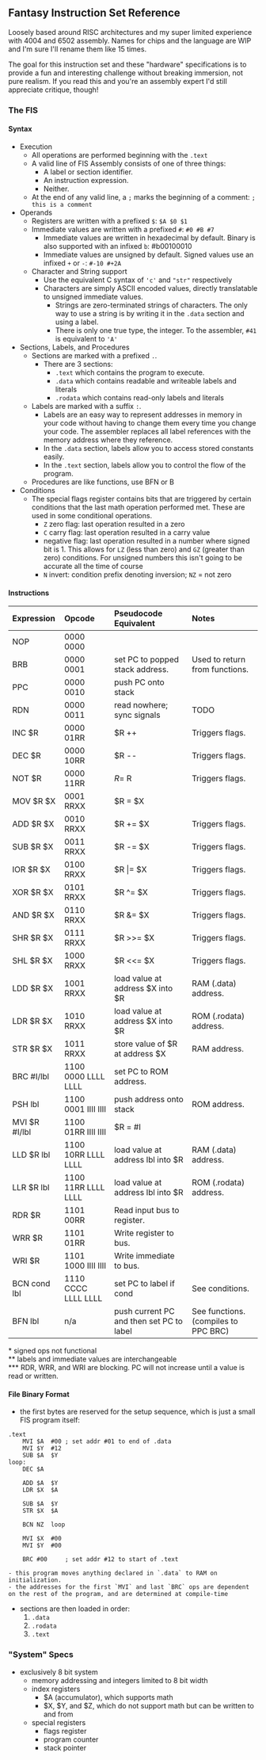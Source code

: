 ## **F**antasy **I**nstruction **S**et Reference
Loosely based around RISC architectures and my super limited experience with 4004 and 6502 assembly. Names for chips and the language are WIP and I'm sure I'll rename them like 15 times.

The goal for this instruction set and these "hardware" specifications is to provide a fun and interesting challenge without breaking immersion, not pure realism. If you read this and you're an assembly expert I'd still appreciate critique, though!

### The FIS
#### Syntax
- Execution
    - All operations are performed beginning with the `.text`
    - A valid line of FIS Assembly consists of one of three things:
        - A label or section identifier.
        - An instruction expression.
        - Neither.
    - At the end of any valid line, a `;` marks the beginning of a comment: `; this is a comment`
- Operands
    - Registers are written with a prefixed `$`: `$A $0 $1`
    - Immediate values are written with a prefixed `#`: `#0 #B #7`
        - Immediate values are written in hexadecimal by default. Binary is also supported with an infixed `b`: #b00100010
        - Immediate values are unsigned by default. Signed values use an infixed `+` or `-`: `#-10 #+2A`
    - Character and String support
        - Use the equivalent C syntax of `'c'` and `"str"` respectively
        - Characters are simply ASCII encoded values, directly translatable to unsigned immediate values.
            - Strings are zero-terminated strings of characters. The only way to use a string is by writing it in the `.data` section and using a label.
            - There is only one true type, the integer. To the assembler, `#41` is equivalent to `'A'`
- Sections, Labels, and Procedures
    - Sections are marked with a prefixed `.`.
        - There are 3 sections:
            - `.text` which contains the program to execute.
            - `.data` which contains readable and writeable labels and literals
            - `.rodata` which contains read-only labels and literals
    - Labels are marked with a suffix `:`.
        - Labels are an easy way to represent addresses in memory in your code without having to change them every time you change your code. The assembler replaces all label references with the memory address where they reference.
        - In the `.data` section, labels allow you to access stored constants easily.
        - In the `.text` section, labels allow you to control the flow of the program.
    - Procedures are like functions, use BFN or B
- Conditions
    - The special flags register contains bits that are triggered by certain conditions that the last math operation performed met. These are used in some conditional operations.
        - `Z` zero flag: last operation resulted in a zero
        - `C` carry flag: last operation resulted in a carry value
        - negative flag: last operation resulted in a number where signed bit is 1. This allows for `LZ` (less than zero) and `GZ` (greater than zero) conditions. For unsigned numbers this isn't going to be accurate all the time of course
        - `N` invert: condition prefix denoting inversion; `NZ` = not zero

#### Instructions
| Expression | Opcode | Pseudocode Equivalent | Notes
| :------ | :-- | :-- | :--
NOP       | 0000 0000
BRB       | 0000 0001 | set PC to popped stack address. | Used to return from functions.
PPC       | 0000 0010 | push PC onto stack
RDN       | 0000 0011 | read nowhere; sync signals | TODO
INC $R    | 0000 01RR | $R ++ | Triggers flags.
DEC $R    | 0000 10RR | $R -- | Triggers flags.
NOT $R    | 0000 11RR | $R = ~$R | Triggers flags.
MOV $R $X | 0001 RRXX | $R = $X
ADD $R $X | 0010 RRXX | $R += $X | Triggers flags.
SUB $R $X | 0011 RRXX | $R -= $X | Triggers flags.
IOR $R $X | 0100 RRXX | $R \|= $X | Triggers flags.
XOR $R $X | 0101 RRXX | $R ^= $X | Triggers flags.
AND $R $X | 0110 RRXX | $R &= $X | Triggers flags.
SHR $R $X | 0111 RRXX | $R >>= $X | Triggers flags.
SHL $R $X | 1000 RRXX | $R <<= $X | Triggers flags.
LDD $R $X | 1001 RRXX | load value at address $X into $R | RAM (.data) address.
LDR $R $X | 1010 RRXX | load value at address $X into $R | ROM (.rodata) address.
STR $R $X | 1011 RRXX | store value of $R at address $X | RAM address.
BRC #I/lbl   | 1100 0000 LLLL LLLL | set PC to ROM address.
PSH lbl   | 1100 0001 IIII IIII | push address onto stack | ROM address.
MVI $R #I/lbl | 1100 01RR IIII IIII | $R = #I
LLD $R lbl| 1100 10RR LLLL LLLL | load value at address lbl into $R | RAM (.data) address.
LLR $R lbl| 1100 11RR LLLL LLLL | load value at address lbl into $R | ROM (.rodata) address.
RDR $R    | 1101 00RR | Read input bus to register.
WRR $R    | 1101 01RR | Write register to bus.
WRI $R    | 1101 1000 IIII IIII | Write immediate to bus.
BCN cond lbl | 1110 CCCC LLLL LLLL | set PC to label if cond | See conditions.
BFN lbl   | n/a | push current PC and then set PC to label | See functions. (compiles to PPC BRC)

\* signed ops not functional  
\*\* labels and immediate values are interchangeable  
\*\*\* RDR, WRR, and WRI are blocking. PC will not increase until a value is read or written.

#### File Binary Format
- the first bytes are reserved for the setup sequence, which is just a small FIS program itself:
```
.text
    MVI $A  #00 ; set addr #01 to end of .data
    MVI $Y  #12
    SUB $A  $Y
loop:
    DEC $A

    ADD $A  $Y
    LDR $X  $A

    SUB $A  $Y
    STR $X  $A

    BCN NZ  loop

    MVI $X  #00
    MVI $Y  #00

    BRC #00     ; set addr #12 to start of .text
```
    - this program moves anything declared in `.data` to RAM on initialization.
    - the addresses for the first `MVI` and last `BRC` ops are dependent on the rest of the program, and are determined at compile-time
- sections are then loaded in order:
    1. `.data`
    2. `.rodata`
    3. `.text`

### "System" Specs
- exclusively 8 bit system
    - memory addressing and integers limited to 8 bit width
    - index registers
        - $A (accumulator), which supports math
        - $X, $Y, and $Z, which do not support math but can be written to and from
    - special registers
        - flags register
        - program counter
        - stack pointer
